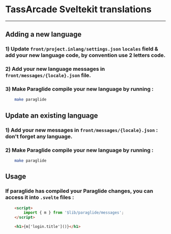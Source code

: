 # TassArcade Sveltekit translations

---

## Adding a new language

### 1) Update `front/project.inlang/settings.json` `locales` field & add your new language code, by convention use 2 letters code.

### 2) Add your new language messages in `front/messages/{locale}.json` file.

### 3) Make Paraglide compile your new language by running :

```bash
    make paraglide
```

## Update an existing language

### 1) Add your new messages in `front/messages/{locale}.json` : don't forget any language.

### 2) Make Paraglide compile your new language by running :

```bash
    make paraglide
```

## Usage

### If paraglide has compiled your Paraglide changes, you can access it into `.svelte` files :

```html
    <script>
        import { m } from '$lib/paraglide/messages';
    </script>

    <h1>{m['login.title']()}</h1>
```
